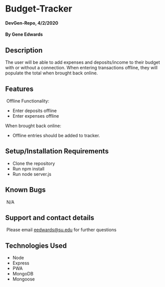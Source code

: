 # Budget-Tracker

#### DevGen-Repo, 4/2/2020

#### By Gene Edwards

## Description
The user will be able to add expenses and deposits/income to their budget with or without a connection. When entering transactions offline, they will populate the total when brought back online.

## Features
​
​Offline Functionality:
* Enter deposits offline
* Enter expenses offline

When brought back online:
* Offline entries should be added to tracker.

## Setup/Installation Requirements

* Clone the repository
* Run npm install
* Run node server.js

## Known Bugs
​
N/A
​
## Support and contact details
​
Please email eedwards@su.edu for further questions

## Technologies Used

* Node
* Express
* PWA
* MongoDB
* Mongoose
​
​







